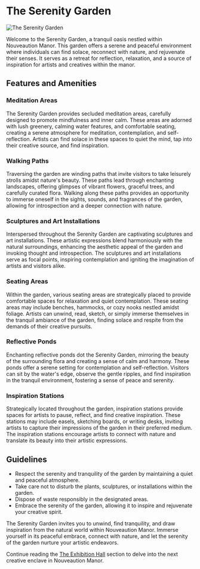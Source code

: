 # The Serenity Garden

![The Serenity Garden](/img/learning-loft/serenity-garden.png)

Welcome to the Serenity Garden, a tranquil oasis nestled within Nouveaution Manor. This garden offers a serene and peaceful environment where individuals can find solace, reconnect with nature, and rejuvenate their senses. It serves as a retreat for reflection, relaxation, and a source of inspiration for artists and creatives within the manor.

## Features and Amenities

### Meditation Areas
The Serenity Garden provides secluded meditation areas, carefully designed to promote mindfulness and inner calm. These areas are adorned with lush greenery, calming water features, and comfortable seating, creating a serene atmosphere for meditation, contemplation, and self-reflection. Artists can find solace in these spaces to quiet the mind, tap into their creative source, and find inspiration.

### Walking Paths
Traversing the garden are winding paths that invite visitors to take leisurely strolls amidst nature's beauty. These paths lead through enchanting landscapes, offering glimpses of vibrant flowers, graceful trees, and carefully curated flora. Walking along these paths provides an opportunity to immerse oneself in the sights, sounds, and fragrances of the garden, allowing for introspection and a deeper connection with nature.

### Sculptures and Art Installations
Interspersed throughout the Serenity Garden are captivating sculptures and art installations. These artistic expressions blend harmoniously with the natural surroundings, enhancing the aesthetic appeal of the garden and invoking thought and introspection. The sculptures and art installations serve as focal points, inspiring contemplation and igniting the imagination of artists and visitors alike.

### Seating Areas
Within the garden, various seating areas are strategically placed to provide comfortable spaces for relaxation and quiet contemplation. These seating areas may include benches, hammocks, or cozy nooks nestled amidst foliage. Artists can unwind, read, sketch, or simply immerse themselves in the tranquil ambiance of the garden, finding solace and respite from the demands of their creative pursuits.

### Reflective Ponds
Enchanting reflective ponds dot the Serenity Garden, mirroring the beauty of the surrounding flora and creating a sense of calm and harmony. These ponds offer a serene setting for contemplation and self-reflection. Visitors can sit by the water's edge, observe the gentle ripples, and find inspiration in the tranquil environment, fostering a sense of peace and serenity.

### Inspiration Stations
Strategically located throughout the garden, inspiration stations provide spaces for artists to pause, reflect, and find creative inspiration. These stations may include easels, sketching boards, or writing desks, inviting artists to capture their impressions of the garden in their preferred medium. The inspiration stations encourage artists to connect with nature and translate its beauty into their artistic expressions.

## Guidelines

- Respect the serenity and tranquility of the garden by maintaining a quiet and peaceful atmosphere.
- Take care not to disturb the plants, sculptures, or installations within the garden.
- Dispose of waste responsibly in the designated areas.
- Embrace the serenity of the garden, allowing it to inspire and rejuvenate your creative spirit.

The Serenity Garden invites you to unwind, find tranquility, and draw inspiration from the natural world within Nouveaution Manor. Immerse yourself in its peaceful embrace, connect with nature, and let the serenity of the garden nurture your artistic endeavors.

Continue reading the [The Exhibition Hall](../../05-the-showcase-skybox/01-the-exhibition-hall/index.md) section to delve into the next creative enclave in Nouveaution Manor.
